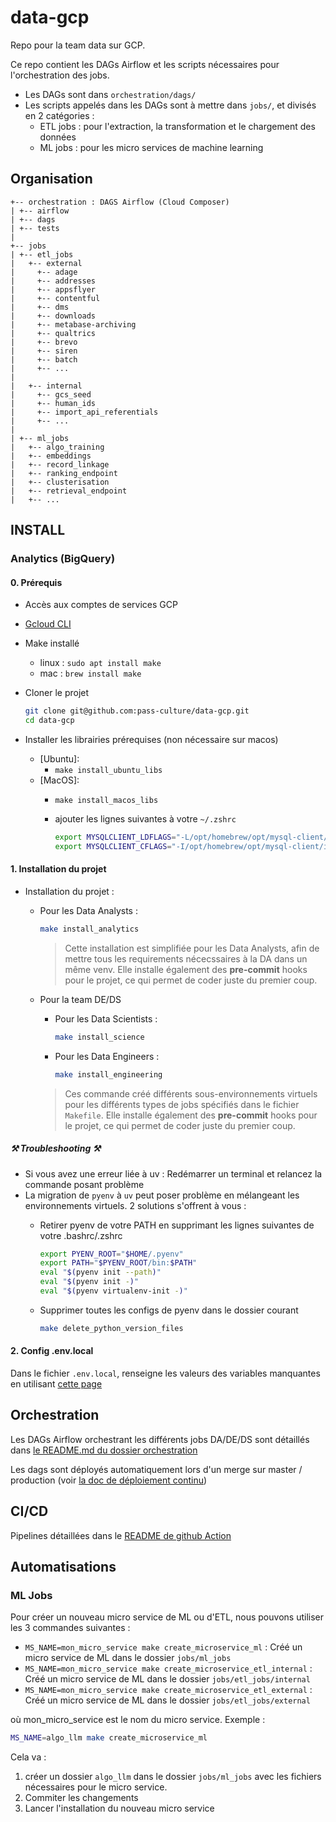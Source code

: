 # data-gcp

Repo pour la team data sur GCP.

Ce repo contient les DAGs Airflow et les scripts nécessaires pour l'orchestration des jobs.

- Les DAGs sont dans `orchestration/dags/`
- Les scripts appelés dans les DAGs sont à mettre dans `jobs/`, et divisés en 2 catégories :
  - ETL jobs : pour l'extraction, la transformation et le chargement des données
  - ML jobs : pour les micro services de machine learning

## Organisation

```
+-- orchestration : DAGS Airflow (Cloud Composer)
| +-- airflow
| +-- dags
| +-- tests
|
+-- jobs
| +-- etl_jobs
|   +-- external
|     +-- adage
|     +-- addresses
|     +-- appsflyer
|     +-- contentful
|     +-- dms
|     +-- downloads
|     +-- metabase-archiving
|     +-- qualtrics
|     +-- brevo
|     +-- siren
|     +-- batch
|     +-- ...
|
|   +-- internal
|     +-- gcs_seed
|     +-- human_ids
|     +-- import_api_referentials
|     +-- ...
|
| +-- ml_jobs
|   +-- algo_training
|   +-- embeddings
|   +-- record_linkage
|   +-- ranking_endpoint
|   +-- clusterisation
|   +-- retrieval_endpoint
|   +-- ...

```

## INSTALL

### Analytics (BigQuery)

#### 0. Prérequis

- Accès aux comptes de services GCP
- [Gcloud CLI](https://cloud.google.com/sdk/docs/install?hl=fr)
- Make installé
  - linux : `sudo apt install make`
  - mac : `brew install make`
- Cloner le projet

  ```bash
  git clone git@github.com:pass-culture/data-gcp.git
  cd data-gcp
  ```

- Installer les librairies prérequises (non nécessaire sur macos)
  - [Ubuntu]:
    - `make install_ubuntu_libs`
  - [MacOS]:
    - `make install_macos_libs`
    - ajouter les lignes suivantes à votre `~/.zshrc`

      ```bash
      export MYSQLCLIENT_LDFLAGS="-L/opt/homebrew/opt/mysql-client/lib -lmysqlclient -rpath /usr/local/mysql/lib"
      export MYSQLCLIENT_CFLAGS="-I/opt/homebrew/opt/mysql-client/include -I/opt/homebrew/opt/mysql-client/include/mysql"
      ```

#### 1. Installation du projet


- Installation du projet :

  - Pour les Data Analysts :

    ```bash
    make install_analytics
    ```

      > Cette installation est simplifiée pour les Data Analysts, afin de mettre tous les requirements nécecssaires à la DA dans un même venv. Elle installe également des **pre-commit** hooks pour le projet, ce qui permet de coder juste du premier coup.

  - Pour la team DE/DS

    - Pour les Data Scientists :

      ```bash
      make install_science
      ```

    - Pour les Data Engineers :

      ```bash
      make install_engineering
      ```

    > Ces commande créé différents sous-environnements virtuels pour les différents types de jobs spécifiés dans le fichier `Makefile`. Elle installe également des **pre-commit** hooks pour le projet, ce qui permet de coder juste du premier coup.

##### ⚒️ Troubleshooting ⚒️

- Si vous avez une erreur liée à uv : Redémarrer un terminal et relancez la commande posant problème
- La migration de `pyenv` à `uv` peut poser problème en mélangeant les environnements virtuels. 2 solutions s'offrent à vous :
  - Retirer pyenv de votre PATH en supprimant les lignes suivantes de votre .bashrc/.zshrc

    ```bash
    export PYENV_ROOT="$HOME/.pyenv"
    export PATH="$PYENV_ROOT/bin:$PATH"
    eval "$(pyenv init --path)"
    eval "$(pyenv init -)"
    eval "$(pyenv virtualenv-init -)"
    ```

  - Supprimer toutes les configs de pyenv dans le dossier courant

    ```bash
    make delete_python_version_files
    ```

#### 2. Config .env.local

Dans le fichier `.env.local`, renseigne les valeurs des variables manquantes en utilisant [cette page](https://www.notion.so/passcultureapp/Les-secrets-du-repo-data-gcp-085759e27a664a95a65a6886831bde54)

## Orchestration

Les DAGs Airflow orchestrant les différents jobs DA/DE/DS sont détaillés dans [le README.md du dossier orchestration](/orchestration/README.md)

Les dags sont déployés automatiquement lors d'un merge sur master / production (voir [la doc de déploiement continu](.github/workflows/README.md))

## CI/CD

Pipelines détaillées dans le [README de github Action](.github/workflows/README.md)

## Automatisations

### ML Jobs

Pour créer un nouveau micro service de ML ou d'ETL, nous pouvons utiliser les 3 commandes suivantes :

- `MS_NAME=mon_micro_service make create_microservice_ml` :  Créé un micro service de ML dans le dossier `jobs/ml_jobs`
- `MS_NAME=mon_micro_service make create_microservice_etl_internal` :  Créé un micro service de ML dans le dossier `jobs/etl_jobs/internal`
- `MS_NAME=mon_micro_service make create_microservice_etl_external` :  Créé un micro service de ML dans le dossier `jobs/etl_jobs/external`

où mon_micro_service est le nom du micro service. Exemple :

```bash
MS_NAME=algo_llm make create_microservice_ml
```

Cela va :

1. créer un dossier `algo_llm` dans le dossier `jobs/ml_jobs` avec les fichiers nécessaires pour le micro service.
2. Commiter les changements
3. Lancer l'installation du nouveau micro service
